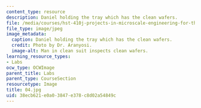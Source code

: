 ```yaml
---
content_type: resource
description: Daniel holding the tray which has the clean wafers.
file: /media/courses/hst-410j-projects-in-microscale-engineering-for-the-life-sciences-spring-2007/38ecb621e0a03847e378c8d02a54849c_04.jpg
file_type: image/jpeg
image_metadata:
  caption: Daniel holding the tray which has the clean wafers.
  credit: Photo by Dr. Aranyosi.
  image-alt: Man in clean suit inspects clean wafers.
learning_resource_types:
- Labs
ocw_type: OCWImage
parent_title: Labs
parent_type: CourseSection
resourcetype: Image
title: 04.jpg
uid: 38ecb621-e0a0-3847-e378-c8d02a54849c
---
```

